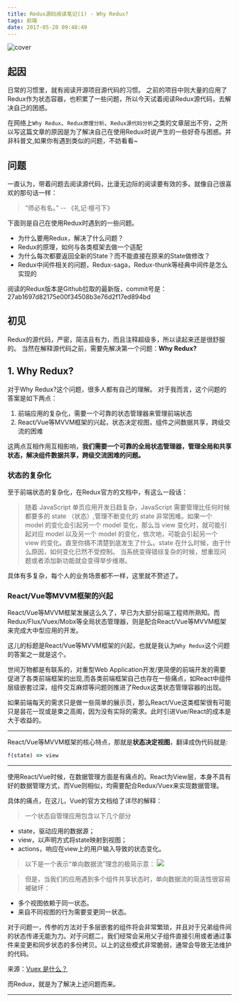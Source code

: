 ```yaml
---
title: Redux源码阅读笔记(1) - Why Redux?
tags: 前端
date: 2017-05-20 09:48:49
---
```


![cover](https://cdn.lxxyx.cn/2018-03-26-085552.jpg)

## 起因
日常的习惯里，就有阅读开源项目源代码的习惯。
之前的项目中则大量的应用了Redux作为状态容器，也积累了一些问题，所以今天试着阅读Redux源代码，去解决自己的困惑。

在网络上`Why Redux`、`Redux原理分析`、`Redux源代码分析`之类的文章层出不穷，之所以写这篇文章的原因是为了解决自己在使用Redux时说产生的一些好奇与困惑。并非科普文,如果你有遇到类似的问题，不妨看看~
<!-- more -->
## 问题

一直认为，带着问题去阅读源代码，比漫无边际的阅读要有效的多。就像自己很喜欢的那句话一样：

> “师必有名。” -- 《礼记·檀弓下》

下面则是自己在使用Redux时遇到的一些问题。

- 为什么要用Redux，解决了什么问题？
- Redux的原理，如何与各类框架去做一个适配
- 为什么每次都要返回全新的State？而不能直接在原来的State做修改？
- Redux中间件相关的问题，Redux-saga，Redux-thunk等经典中间件是怎么实现的

阅读的Redux版本是Github拉取的最新版，commit号是：27ab1697d82175e00f34508b3e76d2f17ed894bd

## 初见

Redux的源代码，严密，简洁且有力，而且注释超级多，所以读起来还是很舒服的。
当然在解释源代码之前，需要先解决第一个问题：**Why Redux?**

## 1. Why Redux?

对于Why Redux?这个问题，很多人都有自己的理解。
对于我而言，这个问题的答案是如下两点：

1. 前端应用的复杂化，需要一个可靠的状态管理器来管理前端状态
2. React/Vue等MVVM框架的兴起，状态决定视图，组件之间数据共享，跨级交流的困难

这两点互相作用互相影响，**我们需要一个可靠的全局状态管理器，管理全局和共享状态，解决组件数据共享，跨级交流困难的问题。**

### 状态的复杂化

至于前端状态的复杂化，在Redux官方的文档中，有这么一段话：

> 随着 JavaScript 单页应用开发日趋复杂，JavaScript 需要管理比任何时候都要多的 state （状态）,管理不断变化的 state 非常困难。如果一个 model 的变化会引起另一个 model 变化，那么当 view 变化时，就可能引起对应 model 以及另一个 model 的变化，依次地，可能会引起另一个 view 的变化。直至你搞不清楚到底发生了什么。state 在什么时候，由于什么原因，如何变化已然不受控制。 当系统变得错综复杂的时候，想重现问题或者添加新功能就会变得举步维艰。

具体有多复杂，每个人的业务场景都不一样，这里就不赘述了。

### React/Vue等MVVM框架的兴起

React/Vue等MVVM框架发展这么久了，早已为大部分前端工程师所熟知。而Redux/Flux/Vuex/Mobx等全局状态管理器，则是配合React/Vue等MVVM框架来完成大中型应用的开发。

这儿的标题是React/Vue等MVVM框架的兴起，也就是我认为`Why Redux`这个问题的答案之一就是这个。

世间万物都是有联系的，对重型Web Application开发/更简便的前端开发的需要促进了各类前端框架的出现,而各类前端框架自己也存在一些痛点，如React中组件层级嵌套过深，组件交互麻烦等问题则推进了Redux这类状态管理容器的出现。

如果前端每天的需求只是做一些简单的展示页，那么React/Vue这类框架很有可能只是昙花一现或是束之高阁，因为没有实际的需求。此时引进Vue/React的成本是大于收益的。

---
React/Vue等MVVM框架的核心特点，那就是**状态决定视图**，翻译成伪代码就是:

```javascript
f(state) => view
```

---
使用React/Vue时候，在数据管理方面是有痛点的。React为View层，本身不具有好的数据管理方式，而Vue则相似，均需要配合Redux/Vuex来实现数据管理。

具体的痛点，在这儿，Vue的官方文档给了详尽的解释：

> 一个状态自管理应用包含以下几个部分
- state，驱动应用的数据源；
- view，以声明方式将state映射到视图；
- actions，响应在view上的用户输入导致的状态变化。

> 以下是一个表示“单向数据流”理念的极简示意：
![](https://cdn.lxxyx.cn/2018-03-26-085553.jpg)

> 但是，当我们的应用遇到多个组件共享状态时，单向数据流的简洁性很容易被破坏：
- 多个视图依赖于同一状态。
- 来自不同视图的行为需要变更同一状态。
>
对于问题一，传参的方法对于多层嵌套的组件将会非常繁琐，并且对于兄弟组件间的状态传递无能为力。对于问题二，我们经常会采用父子组件直接引用或者通过事件来变更和同步状态的多份拷贝。以上的这些模式非常脆弱，通常会导致无法维护的代码。

来源：[Vuex 是什么？](https://vuex.vuejs.org/zh-cn/intro.html)

而Redux，就是为了解决上述问题而来。

---
